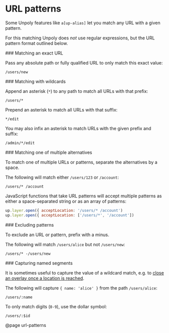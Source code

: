 URL patterns
============

Some Unpoly features like `a[up-alias]` let you match any URL with a given pattern.

For this matching Unpoly does *not* use regular expressions, but the URL pattern format outlined below.

\#\#\# Matching an exact URL

Pass any absolute path or fully qualified URL to only match this exact value:

```text
/users/new
```

\#\#\# Matching with wildcards

Append an asterisk (`*`) to any path to match all URLs with that prefix:

```text
/users/*
```

Prepend an asterisk to match all URLs with that suffix:

```text
*/edit
```

You may also infix an asterisk to match URLs with the given prefix and suffix:

```text
/admin/*/edit
```

\#\#\# Matching one of multiple alternatives

To match one of multiple URLs or patterns, separate the alternatives by a space.

The following will match either `/users/123` or `/account`:

```text
/users/* /account
```

JavaScript functions that take URL patterns will accept multiple patterns
as either a space-separated string or as an array of patterns:

```js
up.layer.open({ acceptLocation: '/users/* /account')
up.layer.open({ acceptLocation: ['/users/*', '/account'])
```

\#\#\# Excluding patterns

To exclude an URL or pattern, prefix with a minus.

The following will match `/users/alice` but not `/users/new`:

```text
/users/* -/users/new
```

\#\#\# Capturing named segments

It is sometimes useful to capture the value of a wildcard match, e.g. to
[close an overlay once a location is reached](/up.layer.open#options.acceptLocation).

The following will capture `{ name: 'alice' }` from the path `/users/alice`:

```text
/users/:name
```

To only match digits (`0-9`), use the dollar symbol:

```text
/users/:$id
```

@page url-patterns
